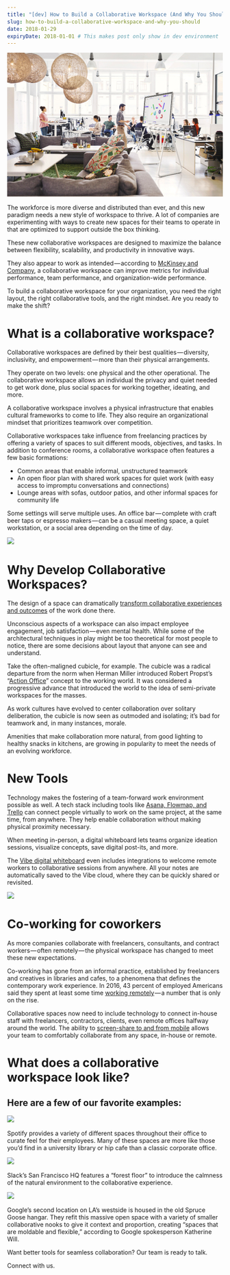 ```yaml
---
title: "[dev] How to Build a Collaborative Workspace (And Why You Should)"
slug: how-to-build-a-collaborative-workspace-and-why-you-should
date: 2018-01-29
expiryDate: 2018-01-01 # This makes post only show in dev environment
---
```


![](cover.jpg)

The workforce is more diverse and distributed than ever, and this new paradigm needs a new style of workspace to thrive. A lot of companies are experimenting with ways to create new spaces for their teams to operate in that are optimized to support outside the box thinking.

These new collaborative workspaces are designed to maximize the balance between flexibility, scalability, and productivity in innovative ways.

They also appear to work as intended — according to [McKinsey and Company](https://www.mckinsey.com/business-functions/organization/our-insights/mapping-the-value-of-employee-collaboration), a collaborative workspace can improve metrics for individual performance, team performance, and organization-wide performance.

To build a collaborative workspace for your organization, you need the right layout, the right collaborative tools, and the right mindset. Are you ready to make the shift?

# What is a collaborative workspace?

Collaborative workspaces are defined by their best qualities — diversity, inclusivity, and empowerment — more than their physical arrangements.

They operate on two levels: one physical and the other operational. The collaborative workspace allows an individual the privacy and quiet needed to get work done, plus social spaces for working together, ideating, and more.

A collaborative workspace involves a physical infrastructure that enables cultural frameworks to come to life. They also require an organizational mindset that prioritizes teamwork over competition.

Collaborative workspaces take influence from freelancing practices by offering a variety of spaces to suit different moods, objectives, and tasks. In addition to conference rooms, a collaborative workspace often features a few basic formations:


- Common areas that enable informal, unstructured teamwork
- An open floor plan with shared work spaces for quiet work (with easy access to impromptu conversations and connections)
- Lounge areas with sofas, outdoor patios, and other informal spaces for community life

Some settings will serve multiple uses. An office bar — complete with craft beer taps or espresso makers — can be a casual meeting space, a quiet workstation, or a social area depending on the time of day.

![](https://lh4.googleusercontent.com/gZ8GNCvqmwqyTYjPqSk-ReBNHw-6DMnXkAgQNJkKegZDl13VOBV839DVbFYbFaVlyq7XM3KPQ5d630YbhYWE7cLpnvKhfUaox_m2u9v251cY4MMqYhw6jWc8KBAq_3G5yOtIHWTE)

# Why Develop Collaborative Workspaces?

The design of a space can dramatically [transform collaborative experiences and outcomes](https://www.ciphr.com/features/how-does-office-design-affect-productivity/) of the work done there.

Unconscious aspects of a workspace can also impact employee engagement, job satisfaction — even mental health. While some of the architectural techniques in play might be too theoretical for most people to notice, there are some decisions about layout that anyone can see and understand.

Take the often-maligned cubicle, for example. The cubicle was a radical departure from the norm when Herman Miller introduced Robert Propst’s “[Action Office](https://www.hermanmiller.com/products/workspaces/workstations/action-office-system/design-story/)” concept to the working world. It was considered a progressive advance that introduced the world to the idea of semi-private workspaces for the masses.

As work cultures have evolved to center collaboration over solitary deliberation, the cubicle is now seen as outmoded and isolating; it’s bad for teamwork and, in many instances, morale.

Amenities that make collaboration more natural, from good lighting to healthy snacks in kitchens, are growing in popularity to meet the needs of an evolving workforce.


# New Tools

Technology makes the fostering of a team-forward work environment possible as well. A tech stack including tools like [Asana, Flowmap, and Trello](https://vibe.us/product/) can connect people virtually to work on the same project, at the same time, from anywhere. They help enable collaboration without making physical proximity necessary.

When meeting in-person, a digital whiteboard lets teams organize ideation sessions, visualize concepts, save digital post-its, and more.

The [Vibe digital whiteboard](https://order.vibe.us/) even includes integrations to welcome remote workers to collaborative sessions from anywhere. All your notes are automatically saved to the Vibe cloud, where they can be quickly shared or revisited.

![](https://lh6.googleusercontent.com/jrRkPEFP-3kEyisRRejN_KMJuJJQloIC4RuyfcEvdhXsPdA-ho5ALkupDZ511EvDuC2X5RT1a77-njsBeBYo6nZ_6lGprKSCs0FTWKyvyDWAYyFD2VU_bl51_sAqAXZbko3hhYcf)



# Co-working for coworkers

As more companies collaborate with freelancers, consultants, and contract workers — often remotely — the physical workspace has changed to meet these new expectations.

Co-working has gone from an informal practice, established by freelancers and creatives in libraries and cafes, to a phenomena that defines the contemporary work experience. In 2016, 43 percent of employed Americans said they spent at least some time [working remotely](https://www.nytimes.com/2017/02/15/us/remote-workers-work-from-home.html) — a number that is only on the rise.

Collaborative spaces now need to include technology to connect in-house staff with freelancers, contractors, clients, even remote offices halfway around the world. The ability to [screen-share to and from mobile](https://vibe.us/product/#all-in-one) allows your team to comfortably collaborate from any space, in-house or remote.


# What does a collaborative workspace look like?
## Here are a few of our favorite examples:


![](https://lh6.googleusercontent.com/PFBHg3LnEzmwxvgUE_AXQk_fqpcrhhQneLAFWM6HVNdDvsO6sm-sjjEZe8Q1-pFX8v9CMrhStSNqJC-NRt-UB6YNGQeywJSfzMSdsIwM0VS2jt8Dp_zMp__lFuytsoTy_4hClPrh)


Spotify provides a variety of different spaces throughout their office to curate feel for their employees. Many of these spaces are more like those you’d find in a university library or hip cafe than a classic corporate office.


![](https://lh5.googleusercontent.com/F0DQORoo7GlxJS2Oewj8ZqCRGy1Tta38gqhAQfRI0xWBs4YbwQuxUKh1MEFDUDn2kR6nt7MJP8QBbzkK1xIkw7C6_PL9gKmKE0WdeagE8rmV6Xp2rHdeAdxHvNRTRYQQMWPz73rm)


Slack’s San Francisco HQ features a “forest floor” to introduce the calmness of the natural environment to the collaborative experience.


![](https://lh5.googleusercontent.com/x7CwVIKuGOQvq4oFRYDPVt1tgoMeZu-ZyTF-GpZ5Xlgtk0UVEdGMpYQ4Ke_UWLWtVvL1OeH4Kn-lgoSpv9YV910-wZ5zQpUlIqstJLHLvI3lvLKgqTkd3l2k09yJiWS0XyC4Y3oU)


Google’s second location on LA’s westside is housed in the old Spruce Goose hangar. They refit this massive open space with a variety of smaller collaborative nooks to give it context and proportion, creating “spaces that are moldable and flexible,” according to Google spokesperson Katherine Will.

Want better tools for seamless collaboration? Our team is ready to talk.

Connect with us.
